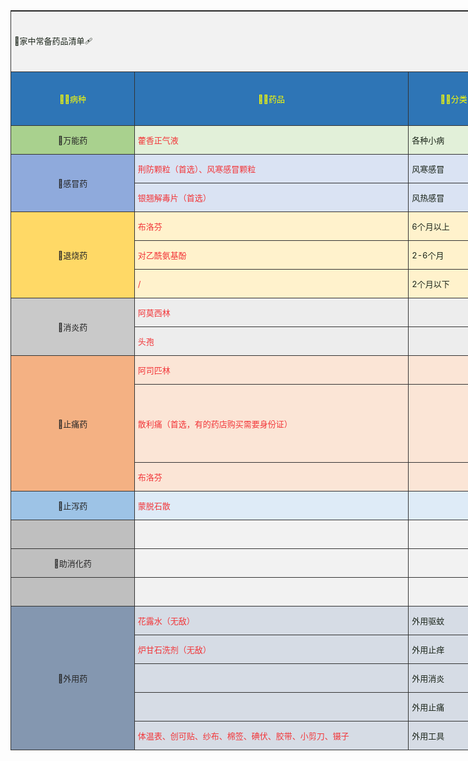 <!DOCTYPE html>
<html lang="en">
<head>
    <meta charset="UTF-8">
    <style>
        table{border-top:1px solid #333;border-left:1px solid #333;border-spacing:0;background-color:#fff;width:100%}
        table td{border-bottom:1px solid #333;border-right:1px solid #333;font-size:13px;padding:5px}
        .et20{color:rgb(26, 36, 25);background:rgb(237, 237, 237);}
        .et39{color:rgb(242, 53, 56);background:rgb(214, 220, 229);}
        .et31{color:rgb(38, 38, 38);text-align:center ;background:rgb(191, 191, 191);}
        .font4{color:rgb(255, 255, 0);}
        .et18{color:rgb(242, 53, 56);background:rgb(237, 237, 237);}
        .et47{color:rgb(26, 36, 25);text-align:left ;background:rgb(222, 235, 247);}
        .font8{color:rgb(26, 36, 25);}
        .et17{color:rgb(38, 38, 38);text-align:center ;background:rgb(201, 201, 201);}
        .et2{color:rgb(26, 36, 25);text-align:center ;background:rgb(222, 235, 247);}
        .et48{color:rgb(26, 36, 25);text-align:left ;background:rgb(242, 242, 242);}
        .et14{color:rgb(38, 38, 38);text-align:center ;background:rgb(255, 217, 102);}
        .et42{color:rgb(26, 36, 25);text-align:left ;background:rgb(226, 240, 217);}
        .et27{color:rgb(38, 38, 38);text-align:center ;background:rgb(157, 195, 230);}
        .et11{color:rgb(242, 53, 56);background:rgb(218, 227, 243);}
        .et45{color:rgb(26, 36, 25);text-align:left ;background:rgb(237, 237, 237);}
        .et10{color:rgb(38, 38, 38);text-align:center ;background:rgb(143, 170, 220);}
        .et3{color:rgb(242, 53, 56);text-align:center ;background:rgb(214, 220, 229);}
        .et6{color:rgb(255, 255, 0);text-align:center ;background:rgb(46, 117, 182);}
        .et43{color:rgb(26, 36, 25);text-align:left;background:rgb(218, 227, 243);}
        .et8{color:rgb(242, 53, 56);background:rgb(226, 240, 217);}
        .et21{color:rgb(38, 38, 38);text-align:center ;background:rgb(244, 177, 131);}
        .et13{color:rgb(26, 36, 25);background:rgb(218, 227, 243);}
        .font6{color:rgb(242, 53, 56);}
        .et28{color:rgb(242, 53, 56);background:rgb(222, 235, 247);}
        .et16{color:rgb(26, 36, 25);background:rgb(255, 242, 204);}
        .et9{color:rgb(26, 36, 25);background:rgb(226, 240, 217);}
        .et41{color:rgb(38, 38, 38);text-align:center ;background:rgb(132, 151, 176);}
        .et29{color:rgb(26, 36, 25);background:rgb(222, 235, 247);}
        .et32{color:rgb(242, 53, 56);background:rgb(242, 242, 242);}
        .et33{color:rgb(26, 36, 25);background:rgb(242, 242, 242);}
        .et22{color:rgb(242, 53, 56);background:rgb(251, 229, 214);}
        .et24{color:rgb(26, 36, 25);background:rgb(251, 229, 214);}
        .et44{color:rgb(26, 36, 25);text-align:left ;background:rgb(255, 242, 204);}
        .et46{color:rgb(26, 36, 25);text-align:left;background:rgb(251, 229, 214);}
        .et5{color:rgb(242, 242, 242);text-align:center ;background:rgb(33, 74, 29);}
        .et7{color:rgb(38, 38, 38);text-align:center ;background:rgb(169, 209, 142);}
        .font1{color:rgb(38, 38, 38);}
        .font2{color:rgb(242, 242, 242);}
        .et40{color:rgb(26, 36, 25);background:rgb(214, 220, 229);}
        .et15{color:rgb(242, 53, 56);background:rgb(255, 242, 204);}
        .font0{color:rgb(0, 0, 0);}
    </style>
</head>
<body>
    <table style="width:1648.53pt"> 
 <colgroup>
  <col width="197" style="width:148.15pt;"> 
  <col width="438" style="width:329.15pt;"> 
  <col width="145" style="width:108.75pt;"> 
  <col width="885" style="width:663.75pt;"> 
  <col width="532" style="width:399.40pt;"> 
 </colgroup>
 <tbody>
  <tr height="97"> 
   <td colspan="5" class="et48">💊家中常备药品清单🩹</td> 
  </tr> 
  <tr height="86"> 
   <td class="et6">🧙‍♀️病种</td> 
   <td class="et6">🕵️‍♀️药品</td> 
   <td class="et6">💂‍♀️分类</td> 
   <td class="et6">👩‍🎨症状/药效/用法</td> 
   <td class="et6">👩‍🚀注意事项</td> 
  </tr> 
  <tr height="46"> 
   <td class="et7">💊万能药</td> 
   <td class="et8">藿香正气液</td> 
   <td class="et9">各种小病</td> 
   <td class="et9">得个小病来一口，多数小病无处藏</td> 
   <td class="et42"></td> 
  </tr> 
  <tr height="46"> 
   <td rowspan="2" class="et10">💊感冒药</td> 
   <td class="et11">荆防颗粒（首选）、风寒感冒颗粒</td> 
   <td class="et13">风寒感冒</td> 
   <td class="et13">受寒导致：嗓子痒、浑身痛、清色痰、清鼻涕、不咳嗽、不出汗。可以捂汗（捂汗之前喝点热水或者粥）</td> 
   <td rowspan="2" class="et43">不要吃清热解毒和抗生素类，因为会伤正气，比如很累、没有精神、嗜睡、月经白带会出问题等等。 心肺有问题、高血压、糖尿病、心脏病、老年人 不要捂汗。 不要吃高蛋白的食物，如鸡蛋、海鲜等。</td> 
  </tr> 
  <tr height="46"> 
   <td class="et11">银翘解毒片（首选）</td> 
   <td class="et13">风热感冒</td> 
   <td class="et13">受热导致：喉咙痛、舌尖红、黄色痰、黄鼻涕、会咳嗽、会出汗。不可以捂汗</td> 
  </tr> 
  <tr height="46"> 
   <td rowspan="3" class="et14">💊退烧药</td> 
   <td class="et15">布洛芬</td> 
   <td class="et16">6个月以上</td> 
   <td class="et16">强效退热，持续6-8小时，30分钟起效</td> 
   <td rowspan="3" class="et44"></td> 
  </tr> 
  <tr height="46"> 
   <td class="et15">对乙酰氨基酚</td> 
   <td class="et16">2-6个月</td> 
   <td class="et16">温和，对胃肠刺激小，持续4-6小时，30分钟起效</td> 
  </tr> 
  <tr height="46"> 
   <td class="et15">/</td> 
   <td class="et16">2个月以下</td> 
   <td class="et16">不要用解热镇痛药</td> 
  </tr> 
  <tr height="46"> 
   <td rowspan="2" class="et17">💊消炎药</td> 
   <td class="et18">阿莫西林</td> 
   <td class="et20"></td> 
   <td class="et20">呼吸道、尿道、胆道感染、慢性活动性胃炎</td> 
   <td rowspan="2" class="et45"></td> 
  </tr> 
  <tr height="46"> 
   <td class="et18">头孢</td> 
   <td class="et20"></td> 
   <td class="et20">细菌感染性：支气管炎、肺炎、尿道炎、前列腺炎、皮肤和软组织感染</td> 
  </tr> 
  <tr height="46"> 
   <td rowspan="3" class="et21">💊止痛药</td> 
   <td class="et22">阿司匹林</td> 
   <td class="et24"></td> 
   <td class="et24">对缓解轻度或中度疼痛，如牙痛、头痛、神经痛、肌肉酸痛及痛经效果较好</td> 
   <td class="et24"></td> 
  </tr> 
  <tr height="47"> 
   <td class="et22">散利痛（首选，有的药店购买需要身份证）</td> 
   <td class="et24"></td> 
   <td class="et24">用于普通感冒或流行性感冒引起的发热，也用于缓解轻至中度疼痛如疼痛、关节痛、偏头痛、牙痛、肌肉痛、神经痛、痛经</td> 
   <td class="et46">1.本品为对症治疗药，用于止痛不得超过5天，用于退热不得超过3天，症状为缓解，请咨询医师或药师。 2.肝肾功能不全者慎用。 3.孕妇及哺乳期妇女不宜使用。。 4.不能同时服用其他含有解热镇痛药的药品。 5.服用本品期间不得饮酒或含有酒精的饮料。 6.如果服用过量或出现严重不良反应，应立即就医。 7.对本品过敏者禁用，过敏体质者禁用。 8.本品性状发生改变时禁止使用。 9.请将本品放在儿童不能接触到的地方。 10.儿童必须在成人监护下使用。 11.如正在使用其他药品，使用本品前请咨询医师或药师。</td> 
  </tr> 
  <tr height="46"> 
   <td class="et22">布洛芬</td> 
   <td class="et22"></td> 
   <td class="et22">痛经吃</td> 
   <td class="et22"></td> 
  </tr> 
  <tr height="46"> 
   <td class="et27">💊止泻药</td> 
   <td class="et28">蒙脱石散</td> 
   <td class="et29"></td> 
   <td class="et29">餐前2到0.5小时空腹吃，不要和其他药物混吃。其他药物饭后再吃。</td> 
   <td class="et47"></td> 
  </tr> 
  <tr height="46"> 
   <td class="et31"></td> 
   <td class="et32"></td> 
   <td class="et33"></td> 
   <td class="et33"></td> 
   <td class="et48"></td> 
  </tr> 
  <tr height="46"> 
   <td class="et31">💊助消化药</td> 
   <td class="et32"></td> 
   <td class="et33"></td> 
   <td class="et33"></td> 
   <td class="et48"></td> 
  </tr> 
  <tr height="46"> 
   <td class="et31"></td> 
   <td class="et32"></td> 
   <td class="et33"></td> 
   <td class="et33"></td> 
   <td class="et48"></td> 
  </tr> 
  <tr height="46"> 
   <td rowspan="5" class="et41">💊外用药</td> 
   <td class="et39">花露水（无敌）</td> 
   <td class="et40">外用驱蚊</td> 
   <td class="et40">有的人可能会过敏，比如我的对象，所以我也就不能用😭</td> 
   <td class="et39"></td> 
  </tr> 
  <tr height="46"> 
   <td class="et39">炉甘石洗剂（无敌）</td> 
   <td class="et40">外用止痒</td> 
   <td class="et40">蚊虫叮咬、瘙痒、红斑、痱子、湿疹、轻度晒伤等等</td> 
   <td class="et39"></td> 
  </tr> 
  <tr height="46"> 
   <td class="et39"></td> 
   <td class="et40">外用消炎</td> 
   <td class="et40"></td> 
   <td class="et40"></td> 
  </tr> 
  <tr height="46"> 
   <td class="et39"></td> 
   <td class="et40">外用止痛</td> 
   <td class="et40"></td> 
   <td class="et40"></td> 
  </tr> 
  <tr height="46"> 
   <td class="et39">体温表、创可贴、纱布、棉签、碘伏、胶带、小剪刀、镊子</td> 
   <td class="et40">外用工具</td> 
   <td class="et40">各种外用辅助</td> 
   <td class="et40"></td> 
  </tr> 
 </tbody>
</table>
</body>
</html>
